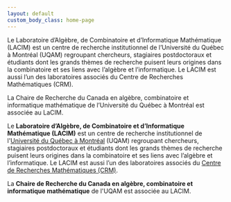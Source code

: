 ```yaml
---
layout: default
custom_body_class: home-page
---
```


Le Laboratoire d’Algèbre, de Combinatoire et d’Informatique Mathématique
(LACIM) est un centre de recherche institutionnel de l’Université du Québec
à Montréal (UQAM) regroupant chercheurs, stagiaires postdoctoraux et étudiants
dont les grands thèmes de recherche puisent leurs origines dans la combinatoire
et ses liens avec l’algèbre et l’informatique. Le LACIM est aussi l’un des
laboratoires associés du Centre de Recherches Mathématiques (CRM).

La Chaire de Recherche du Canada en algèbre, combinatoire et informatique
mathématique de l’Université du Québec à Montréal est associée au LaCIM.


Le **Laboratoire d’Algèbre, de Combinatoire et d’Informatique Mathématique
(LACIM)** est un centre de recherche institutionnel de
l'[Université du Québec à Montréal](http://www.uqam.ca) (UQAM)
regroupant chercheurs, stagiaires postdoctoraux et
étudiants dont les grands thèmes de recherche puisent leurs origines dans la
combinatoire et ses liens avec l’algèbre et l’informatique. Le LACIM est aussi
l’un des laboratoires associés du
[Centre de Recherches Mathématiques (CRM)](https://www.crmath.ca).

La **Chaire de Recherche du Canada en algèbre, combinatoire et informatique
mathématique** de l'UQAM est associée au LACIM.
